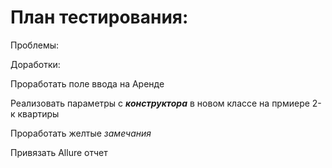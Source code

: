 # План тестирования:

Проблемы:


Доработки:

Проработать поле ввода на Аренде

Реализовать параметры с ***конструктора*** в новом классе на прмиере 2-к квартиры

Проработать желтые _замечания_

Привязать Allure отчет
